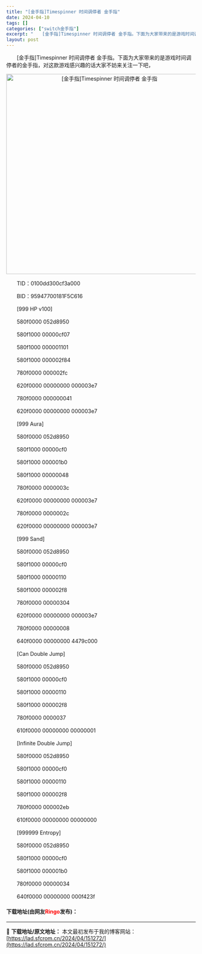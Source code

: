 ```yaml
---
title: "[金手指]Timespinner 时间调停者 金手指"
date: 2024-04-10
tags: []
categories: ["switch金手指"]
excerpt: "　　[金手指]Timespinner 时间调停者 金手指。下面为大家带来的是游戏时间调停者的金手指，对这款游戏感兴趣的话大家不妨来关注一下吧， 　　TID：0100dd300cf3a000 　　BID：95947700181F5C616 　　[999 HP v100] 　　580f0000 052d&hellip;"
layout: post
---
```


 <p>　　[金手指]Timespinner 时间调停者 金手指。下面为大家带来的是游戏时间调停者的金手指，对这款游戏感兴趣的话大家不妨来关注一下吧，</p> <p align="center"><img align="" border="0" src="https://lad.sfcrom.cn/wp-content/uploads/2024/04/20240409_6615d45a1862d.webp" width="533" alt="[金手指]Timespinner 时间调停者 金手指" /></p> <p>　　TID：0100dd300cf3a000</p> <p>　　BID：95947700181F5C616</p> <p>　　[999 HP v100]</p> <p>　　580f0000 052d8950</p> <p>　　580f1000 00000cf07</p> <p>　　580f1000 000001101</p> <p>　　580f1000 000002f84</p> <p>　　780f0000 000002fc</p> <p>　　620f0000 00000000 000003e7</p> <p>　　780f0000 000000041</p> <p>　　620f0000 00000000 000003e7</p> <p>　　[999 Aura]</p> <p>　　580f0000 052d8950</p> <p>　　580f1000 00000cf0</p> <p>　　580f1000 000001b0</p> <p>　　580f1000 00000048</p> <p>　　780f0000 0000003c</p> <p>　　620f0000 00000000 000003e7</p> <p>　　780f0000 0000002c</p> <p>　　620f0000 00000000 000003e7</p> <p>　　[999 Sand]</p> <p>　　580f0000 052d8950</p> <p>　　580f1000 00000cf0</p> <p>　　580f1000 00000110</p> <p>　　580f1000 000002f8</p> <p>　　780f0000 00000304</p> <p>　　620f0000 00000000 000003e7</p> <p>　　780f0000 00000008</p> <p>　　640f0000 00000000 4479c000</p> <p>　　[Can Double Jump]</p> <p>　　580f0000 052d8950</p> <p>　　580f1000 00000cf0</p> <p>　　580f1000 00000110</p> <p>　　580f1000 000002f8</p> <p>　　780f0000 0000037</p> <p>　　610f0000 00000000 00000001</p> <p>　　[Infinite Double Jump]</p> <p>　　580f0000 052d8950</p> <p>　　580f1000 00000cf0</p> <p>　　580f1000 00000110</p> <p>　　580f1000 000002f8</p> <p>　　780f0000 000002eb</p> <p>　　610f0000 00000000 00000000</p> <p>　　[999999 Entropy]</p> <p>　　580f0000 052d8950</p> <p>　　580f1000 00000cf0</p> <p>　　580f1000 000001b0</p> <p>　　780f0000 00000034</p> <p>　　640f0000 00000000 000f423f</p> <p><h4>下载地址(由网友<font color="red">Ringo</font>发布)：</h4></p> 

---
📖 **下载地址/原文地址：** 本文最初发布于我的博客网站：[https://lad.sfcrom.cn/2024/04/151272/](https://lad.sfcrom.cn/2024/04/151272/)
